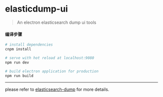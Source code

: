 # elasticdump-ui

> An electron elasticsearch dump ui tools

#### 编译步骤

``` bash
# install dependencies
cnpm install

# serve with hot reload at localhost:9080
npm run dev

# build electron application for production
npm run build
```

---

please refer to [elasticsearch-dump](https://github.com/taskrabbit/elasticsearch-dump) for more details.


